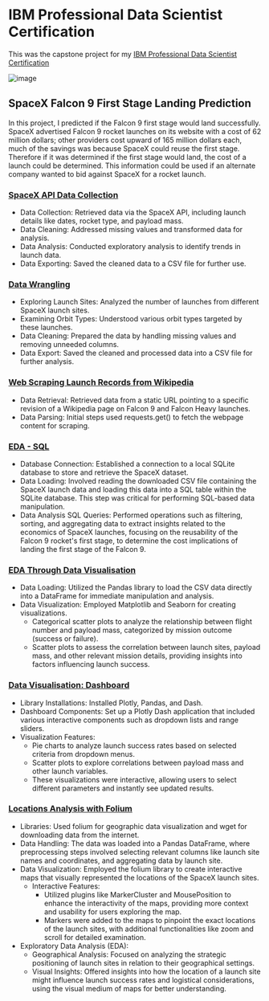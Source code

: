 # IBM Professional Data Scientist Certification
This was the capstone project for my [IBM Professional Data Scientist Certification](https://www.coursera.org/professional-certificates/ibm-data-science) 

![image](https://github.com/CarlBrazier/SpaceX_Falcon9_First_Stage_Landing_Prediction/assets/165842156/a102a503-e67a-42ba-806f-13890e9fbfab)
## SpaceX Falcon 9 First Stage Landing Prediction

In this project, I predicted if the Falcon 9 first stage would land successfully. SpaceX advertised Falcon 9 rocket launches on its website with a cost of 62 million dollars; other providers cost upward of 165 million dollars each, much of the savings was because SpaceX could reuse the first stage. Therefore if it was determined if the first stage would land, the cost of a launch could be determined. This information could be used if an alternate company wanted to bid against SpaceX for a rocket launch.

### [SpaceX API Data Collection](SpaceX_Falcon9_First_Stage_Landing_Prediction/jupyter-labs-spacex-data-collection-api)
- Data Collection: Retrieved data via the SpaceX API, including launch details like dates, rocket type, and payload mass.
- Data Cleaning: Addressed missing values and transformed data for analysis.
- Data Analysis: Conducted exploratory analysis to identify trends in launch data.
- Data Exporting: Saved the cleaned data to a CSV file for further use.

### [Data Wrangling](SpaceX_Falcon9_First_Stage_Landing_Prediction/labs-jupyter-spacex-Data-wrangling)
- Exploring Launch Sites: Analyzed the number of launches from different SpaceX launch sites.
- Examining Orbit Types: Understood various orbit types targeted by these launches.
- Data Cleaning: Prepared the data by handling missing values and removing unneeded columns.
- Data Export: Saved the cleaned and processed data into a CSV file for further analysis.

### [Web Scraping Launch Records from Wikipedia](SpaceX_Falcon9_First_Stage_Landing_Prediction/jupyter-labs-webscraping.ipynb) 
- Data Retrieval: Retrieved data from a static URL pointing to a specific revision of a Wikipedia page on Falcon 9 and Falcon Heavy launches.
- Data Parsing: Initial steps used requests.get() to fetch the webpage content for scraping.

### [EDA - SQL](SpaceX_Falcon9_First_Stage_Landing_Prediction/jupyter-labs-eda-sql-coursera_sqllite.ipynb)
- Database Connection: Established a connection to a local SQLite database to store and retrieve the SpaceX dataset.
- Data Loading: Involved reading the downloaded CSV file containing the SpaceX launch data and loading this data into a SQL table within the SQLite database. This step was critical for performing SQL-based data manipulation.
- Data Analysis SQL Queries: Performed operations such as filtering, sorting, and aggregating data to extract insights related to the economics of SpaceX launches, focusing on the reusability of the Falcon 9 rocket's first stage, to determine the cost implications of landing the first stage of the Falcon 9.

### [EDA Through Data Visualisation](SpaceX_Falcon9_First_Stage_Landing_Prediction/jupyter-labs-eda-dataviz.ipynb) 
- Data Loading: Utilized the Pandas library to load the CSV data directly into a DataFrame for immediate manipulation and analysis.
- Data Visualization: Employed Matplotlib and Seaborn for creating visualizations.
  - Categorical scatter plots to analyze the relationship between flight number and payload mass, categorized by mission outcome (success or failure).
  - Scatter plots to assess the correlation between launch sites, payload mass, and other relevant mission details, providing insights into factors influencing launch success.

### [Data Visualisation: Dashboard](SpaceX_Falcon9_First_Stage_Landing_Prediction/jupyter-labs-build-a-dashboard-application-v10.ipynb)
- Library Installations: Installed Plotly, Pandas, and Dash.
- Dashboard Components: Set up a Plotly Dash application that included various interactive components such as dropdown lists and range sliders.
- Visualization Features:
  - Pie charts to analyze launch success rates based on selected criteria from dropdown menus.
  - Scatter plots to explore correlations between payload mass and other launch variables.
  - These visualizations were interactive, allowing users to select different parameters and instantly see updated results.

### [Locations Analysis with Folium](SpaceX_Falcon9_First_Stage_Landing_Prediction/lab_jupyter_launch_site_location.ipynb)
- Libraries: Used folium for geographic data visualization and wget for downloading data from the internet.
- Data Handling: The data was loaded into a Pandas DataFrame, where preprocessing steps involved selecting relevant columns like launch site names and coordinates, and aggregating data by launch site.
- Data Visualization: Employed the folium library to create interactive maps that visually represented the locations of the SpaceX launch sites.
  - Interactive Features:
    - Utilized plugins like MarkerCluster and MousePosition to enhance the interactivity of the maps, providing more context and usability for users exploring the map.
    - Markers were added to the maps to pinpoint the exact locations of the launch sites, with additional functionalities like zoom and scroll for detailed examination.
- Exploratory Data Analysis (EDA):
  - Geographical Analysis: Focused on analyzing the strategic positioning of launch sites in relation to their geographical settings.
  - Visual Insights: Offered insights into how the location of a launch site might influence launch success rates and logistical considerations, using the visual medium of maps for better understanding.


